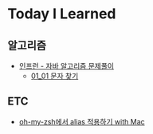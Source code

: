 # Today I Learned


## 알고리즘
* [인프런 - 자바 알고리즘 문제풀이](https://www.inflearn.com/course/%EC%9E%90%EB%B0%94-%EC%95%8C%EA%B3%A0%EB%A6%AC%EC%A6%98-%EB%AC%B8%EC%A0%9C%ED%92%80%EC%9D%B4-%EC%BD%94%ED%85%8C%EB%8C%80%EB%B9%84/dashboard)
    + [01_01 문자 찾기](./%EC%95%8C%EA%B3%A0%EB%A6%AC%EC%A6%98%20%EB%AC%B8%EC%A0%9C%ED%92%80%EC%9D%B4/%0801-01_%EB%AC%B8%EC%9E%90%20%EC%B0%BE%EA%B8%B0)

## ETC
* [oh-my-zsh에서 alias 적용하기 with Mac](./etc/oh-my-zsh%EC%97%90%20alias%20%EB%93%B1%EB%A1%9D%ED%95%98%EA%B8%B0%20with%20Mac.md)